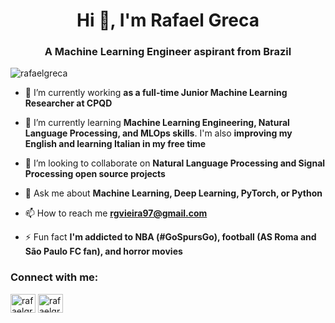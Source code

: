 <h1 align="center">Hi 👋, I'm Rafael Greca</h1>
<h3 align="center">A Machine Learning Engineer aspirant from Brazil</h3>

<p align="left"> <img src="https://komarev.com/ghpvc/?username=rafaelgreca&label=Profile%20views&color=0e75b6&style=flat" alt="rafaelgreca" /> </p>

- 🔭 I’m currently working **as a full-time Junior Machine Learning Researcher at CPQD**

- 🌱 I’m currently learning **Machine Learning Engineering, Natural Language Processing, and MLOps skills**. I'm also **improving my English and learning Italian in my free time**

- 👯 I’m looking to collaborate on **Natural Language Processing and Signal Processing open source projects**

- 💬 Ask me about **Machine Learning, Deep Learning, PyTorch, or Python**

- 📫 How to reach me **rgvieira97@gmail.com**

- ⚡ Fun fact **I'm addicted to NBA (#GoSpursGo), football (AS Roma and São Paulo FC fan), and horror movies**

<h3 align="left">Connect with me:</h3>
<p align="left">
<a href="https://linkedin.com/in/rafaelgreca" target="blank"><img align="center" src="https://raw.githubusercontent.com/rahuldkjain/github-profile-readme-generator/master/src/images/icons/Social/linked-in-alt.svg" alt="rafaelgreca" height="30" width="40" /></a>
<a href="https://kaggle.com/rafaelgreca" target="blank"><img align="center" src="https://raw.githubusercontent.com/rahuldkjain/github-profile-readme-generator/master/src/images/icons/Social/kaggle.svg" alt="rafaelgreca" height="30" width="40" /></a>
</p>
